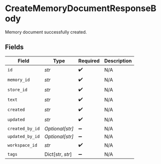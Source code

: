 # CreateMemoryDocumentResponseBody

Memory document successfully created.


## Fields

| Field              | Type               | Required           | Description        |
| ------------------ | ------------------ | ------------------ | ------------------ |
| `id`               | *str*              | :heavy_check_mark: | N/A                |
| `memory_id`        | *str*              | :heavy_check_mark: | N/A                |
| `store_id`         | *str*              | :heavy_check_mark: | N/A                |
| `text`             | *str*              | :heavy_check_mark: | N/A                |
| `created`          | *str*              | :heavy_check_mark: | N/A                |
| `updated`          | *str*              | :heavy_check_mark: | N/A                |
| `created_by_id`    | *Optional[str]*    | :heavy_minus_sign: | N/A                |
| `updated_by_id`    | *Optional[str]*    | :heavy_minus_sign: | N/A                |
| `workspace_id`     | *str*              | :heavy_check_mark: | N/A                |
| `tags`             | Dict[str, *str*]   | :heavy_minus_sign: | N/A                |